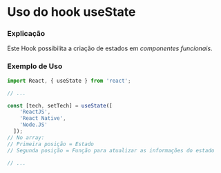 # Uso do hook useState

### Explicação

Este Hook possibilita a criação de estados em *componentes funcionais*.

### Exemplo de Uso

```js
import React, { useState } from 'react';

// ...

const [tech, setTech] = useState([
    'ReactJS',
    'React Native',
    'Node.JS'
  ]);
// No array:
// Primeira posição = Estado
// Segunda posição = Função para atualizar as informações do estado

// ...
```